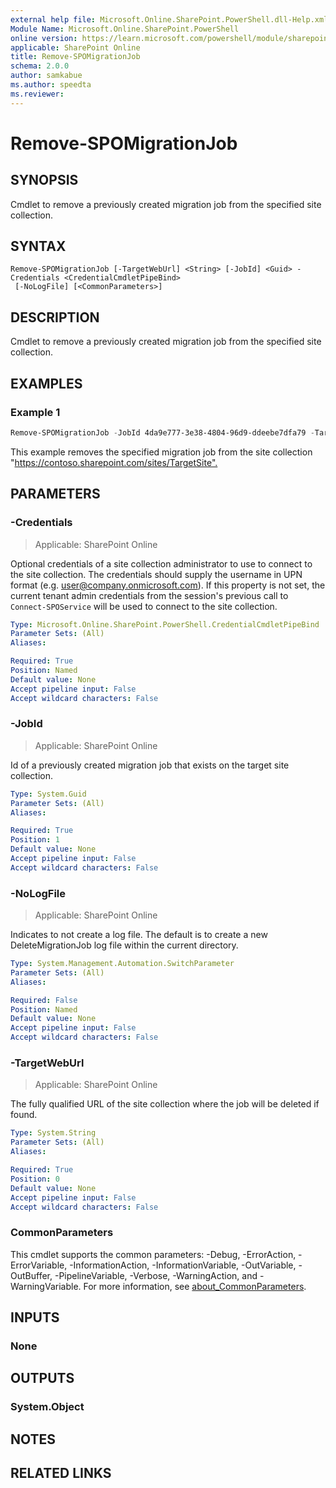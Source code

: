 ```yaml
---
external help file: Microsoft.Online.SharePoint.PowerShell.dll-Help.xml
Module Name: Microsoft.Online.SharePoint.PowerShell
online version: https://learn.microsoft.com/powershell/module/sharepoint-online/remove-spomigrationjob
applicable: SharePoint Online
title: Remove-SPOMigrationJob
schema: 2.0.0
author: samkabue
ms.author: speedta
ms.reviewer:
---
```


# Remove-SPOMigrationJob

## SYNOPSIS

Cmdlet to remove a previously created migration job from the specified site collection.

## SYNTAX

```
Remove-SPOMigrationJob [-TargetWebUrl] <String> [-JobId] <Guid> -Credentials <CredentialCmdletPipeBind>
 [-NoLogFile] [<CommonParameters>]
```

## DESCRIPTION

Cmdlet to remove a previously created migration job from the specified site collection.

## EXAMPLES

### Example 1

```powershell
Remove-SPOMigrationJob -JobId 4da9e777-3e38-4804-96d9-ddeebe7dfa79 -TargetUrl https://contoso.sharepoint.com/sites/TargetSite
```

This example removes the specified migration job from the site collection "<https://contoso.sharepoint.com/sites/TargetSite".>

## PARAMETERS

### -Credentials

> Applicable: SharePoint Online

Optional credentials of a site collection administrator to use to connect to the site collection. The credentials should supply the username in UPN format (e.g. user@company.onmicrosoft.com). If this property is not set, the current tenant admin credentials from the session's previous call to `Connect-SPOService` will be used to connect to the site collection.

```yaml
Type: Microsoft.Online.SharePoint.PowerShell.CredentialCmdletPipeBind
Parameter Sets: (All)
Aliases:

Required: True
Position: Named
Default value: None
Accept pipeline input: False
Accept wildcard characters: False
```

### -JobId

> Applicable: SharePoint Online

Id of a previously created migration job that exists on the target site collection.

```yaml
Type: System.Guid
Parameter Sets: (All)
Aliases:

Required: True
Position: 1
Default value: None
Accept pipeline input: False
Accept wildcard characters: False
```

### -NoLogFile

> Applicable: SharePoint Online

Indicates to not create a log file. The default is to create a new DeleteMigrationJob log file within the current directory.

```yaml
Type: System.Management.Automation.SwitchParameter
Parameter Sets: (All)
Aliases:

Required: False
Position: Named
Default value: None
Accept pipeline input: False
Accept wildcard characters: False
```

### -TargetWebUrl

> Applicable: SharePoint Online

The fully qualified URL of the site collection where the job will be deleted if found.

```yaml
Type: System.String
Parameter Sets: (All)
Aliases:

Required: True
Position: 0
Default value: None
Accept pipeline input: False
Accept wildcard characters: False
```

### CommonParameters

This cmdlet supports the common parameters: -Debug, -ErrorAction, -ErrorVariable, -InformationAction, -InformationVariable, -OutVariable, -OutBuffer, -PipelineVariable, -Verbose, -WarningAction, and -WarningVariable. For more information, see [about_CommonParameters](https://go.microsoft.com/fwlink/?LinkID=113216).

## INPUTS

### None

## OUTPUTS

### System.Object

## NOTES

## RELATED LINKS
